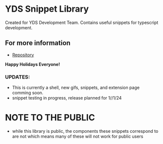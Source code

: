 # YDS Snippet Library

Created for YDS Development Team. Contains useful snippets for typescript development.

## For more information

- [Repository](https://github.com/XYIAN/yds-snippets)

**Happy Holidays Everyone!**

### UPDATES:

- This is currently a shell, new gifs, snippets, and extension page comming soon.
- snippet testing in progress, release planned for 1//1/24

# NOTE TO THE PUBLIC

- while this library is public, the components these snippets correspond to are not which means many of these will not work for public users
